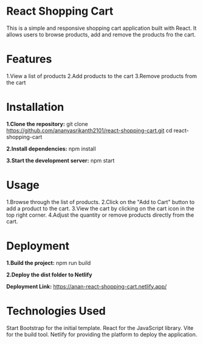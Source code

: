 # React Shopping Cart

This is a simple and responsive shopping cart application built with React. It allows users to browse products, add and remove the products fro the cart.

# Features

1.View a list of products
2.Add products to the cart
3.Remove products from the cart

# Installation

**1.Clone the repository:**
  git clone https://github.com/ananyasrikanth2101/react-shopping-cart.git
  cd react-shopping-cart

**2.Install dependencies:**
  npm install

**3.Start the development server:**
  npm start

# Usage

1.Browse through the list of products.
2.Click on the "Add to Cart" button to add a product to the cart.
3.View the cart by clicking on the cart icon in the top right corner.
4.Adjust the quantity or remove products directly from the cart.

# Deployment 

**1.Build the project:**
npm run build

**2.Deploy the dist folder to Netlify**

**Deployment Link:** https://anan-react-shopping-cart.netlify.app/

# Technologies Used

Start Bootstrap for the initial template.
React for the JavaScript library.
Vite for the build tool.
Netlify for providing the platform to deploy the application.



